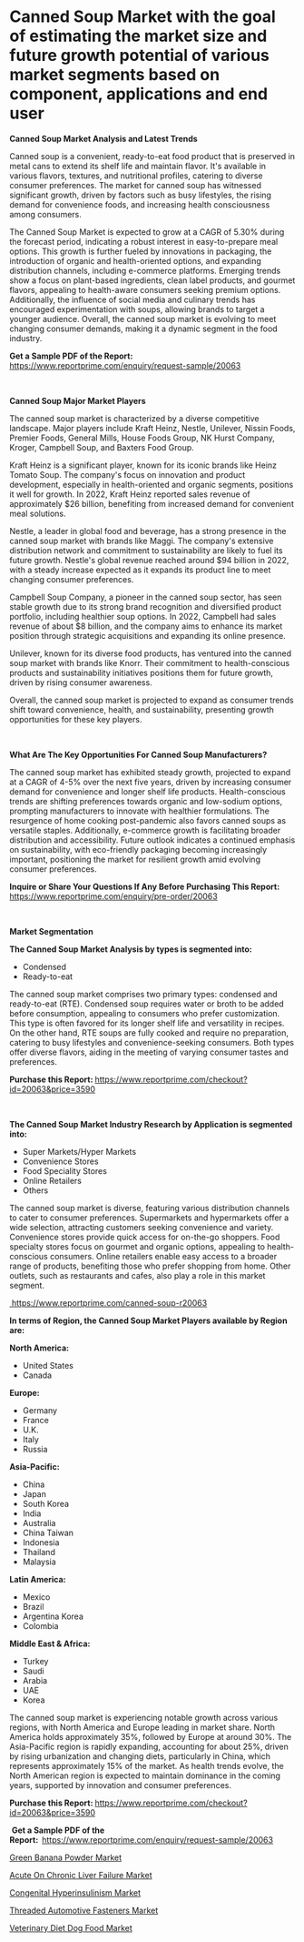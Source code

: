 <p><h1>Canned Soup Market with the goal of estimating the market size and future growth potential of various market segments based on component, applications and end user</h1></p><p><strong>Canned Soup Market Analysis and Latest Trends</strong></p>
<p><p>Canned soup is a convenient, ready-to-eat food product that is preserved in metal cans to extend its shelf life and maintain flavor. It's available in various flavors, textures, and nutritional profiles, catering to diverse consumer preferences. The market for canned soup has witnessed significant growth, driven by factors such as busy lifestyles, the rising demand for convenience foods, and increasing health consciousness among consumers.</p><p>The Canned Soup Market is expected to grow at a CAGR of 5.30% during the forecast period, indicating a robust interest in easy-to-prepare meal options. This growth is further fueled by innovations in packaging, the introduction of organic and health-oriented options, and expanding distribution channels, including e-commerce platforms. Emerging trends show a focus on plant-based ingredients, clean label products, and gourmet flavors, appealing to health-aware consumers seeking premium options. Additionally, the influence of social media and culinary trends has encouraged experimentation with soups, allowing brands to target a younger audience. Overall, the canned soup market is evolving to meet changing consumer demands, making it a dynamic segment in the food industry.</p></p>
<p><strong>Get a Sample PDF of the Report:&nbsp;</strong> <a href="https://www.reportprime.com/enquiry/request-sample/20063?utm_campaign=36&utm_medium=2&utm_source=Github&utm_content=ia&utm_term=18112024&utm_id=canned-soup">https://www.reportprime.com/enquiry/request-sample/20063</a></p>
<p>&nbsp;</p>
<p><strong>Canned Soup Major Market Players</strong></p>
<p><p>The canned soup market is characterized by a diverse competitive landscape. Major players include Kraft Heinz, Nestle, Unilever, Nissin Foods, Premier Foods, General Mills, House Foods Group, NK Hurst Company, Kroger, Campbell Soup, and Baxters Food Group. </p><p>Kraft Heinz is a significant player, known for its iconic brands like Heinz Tomato Soup. The company's focus on innovation and product development, especially in health-oriented and organic segments, positions it well for growth. In 2022, Kraft Heinz reported sales revenue of approximately $26 billion, benefiting from increased demand for convenient meal solutions.</p><p>Nestle, a leader in global food and beverage, has a strong presence in the canned soup market with brands like Maggi. The company's extensive distribution network and commitment to sustainability are likely to fuel its future growth. Nestle's global revenue reached around $94 billion in 2022, with a steady increase expected as it expands its product line to meet changing consumer preferences.</p><p>Campbell Soup Company, a pioneer in the canned soup sector, has seen stable growth due to its strong brand recognition and diversified product portfolio, including healthier soup options. In 2022, Campbell had sales revenue of about $8 billion, and the company aims to enhance its market position through strategic acquisitions and expanding its online presence.</p><p>Unilever, known for its diverse food products, has ventured into the canned soup market with brands like Knorr. Their commitment to health-conscious products and sustainability initiatives positions them for future growth, driven by rising consumer awareness. </p><p>Overall, the canned soup market is projected to expand as consumer trends shift toward convenience, health, and sustainability, presenting growth opportunities for these key players.</p></p>
<p>&nbsp;</p>
<p><strong>What Are The Key Opportunities For Canned Soup Manufacturers?</strong></p>
<p><p>The canned soup market has exhibited steady growth, projected to expand at a CAGR of 4-5% over the next five years, driven by increasing consumer demand for convenience and longer shelf life products. Health-conscious trends are shifting preferences towards organic and low-sodium options, prompting manufacturers to innovate with healthier formulations. The resurgence of home cooking post-pandemic also favors canned soups as versatile staples. Additionally, e-commerce growth is facilitating broader distribution and accessibility. Future outlook indicates a continued emphasis on sustainability, with eco-friendly packaging becoming increasingly important, positioning the market for resilient growth amid evolving consumer preferences.</p></p>
<p><strong>Inquire or Share Your Questions If Any Before Purchasing This Report:</strong> <a href="https://www.reportprime.com/enquiry/pre-order/20063?utm_campaign=36&utm_medium=2&utm_source=Github&utm_content=ia&utm_term=18112024&utm_id=canned-soup">https://www.reportprime.com/enquiry/pre-order/20063</a></p>
<p>&nbsp;</p>
<p><strong>Market Segmentation</strong></p>
<p><strong>The Canned Soup Market Analysis by types is segmented into:</strong></p>
<p><ul><li>Condensed</li><li>Ready-to-eat</li></ul></p>
<p><p>The canned soup market comprises two primary types: condensed and ready-to-eat (RTE). Condensed soup requires water or broth to be added before consumption, appealing to consumers who prefer customization. This type is often favored for its longer shelf life and versatility in recipes. On the other hand, RTE soups are fully cooked and require no preparation, catering to busy lifestyles and convenience-seeking consumers. Both types offer diverse flavors, aiding in the meeting of varying consumer tastes and preferences.</p></p>
<p><strong>Purchase this Report:&nbsp;</strong><a href="https://www.reportprime.com/checkout?id=20063&price=3590&utm_campaign=36&utm_medium=2&utm_source=Github&utm_content=ia&utm_term=18112024&utm_id=canned-soup">https://www.reportprime.com/checkout?id=20063&price=3590</a></p>
<p>&nbsp;</p>
<p><strong>The Canned Soup Market Industry Research by Application is segmented into:</strong></p>
<p><ul><li>Super Markets/Hyper Markets</li><li>Convenience Stores</li><li>Food Speciality Stores</li><li>Online Retailers</li><li>Others</li></ul></p>
<p><p>The canned soup market is diverse, featuring various distribution channels to cater to consumer preferences. Supermarkets and hypermarkets offer a wide selection, attracting customers seeking convenience and variety. Convenience stores provide quick access for on-the-go shoppers. Food specialty stores focus on gourmet and organic options, appealing to health-conscious consumers. Online retailers enable easy access to a broader range of products, benefiting those who prefer shopping from home. Other outlets, such as restaurants and cafes, also play a role in this market segment.</p></p>
<p><a href="https://www.reportprime.com/canned-soup-r20063?utm_campaign=36&utm_medium=2&utm_source=Github&utm_content=ia&utm_term=18112024&utm_id=canned-soup">&nbsp;https://www.reportprime.com/canned-soup-r20063</a></p>
<p><strong>In terms of Region, the Canned Soup Market Players available by Region are:</strong></p>
<p>
    <p> <strong> North America: </strong>
        <ul>
            <li>United States</li>
            <li>Canada</li>
        </ul>
        </p> 
    <p> <strong> Europe: </strong>
        <ul>
            <li>Germany</li>
            <li>France</li>
            <li>U.K.</li>
            <li>Italy</li>
            <li>Russia</li>
        </ul>
        </p> 
    <p> <strong> Asia-Pacific: </strong>
        <ul>
            <li>China</li>
            <li>Japan</li>
            <li>South Korea</li>
            <li>India</li>
            <li>Australia</li>
            <li>China Taiwan</li>
            <li>Indonesia</li>
            <li>Thailand</li>
            <li>Malaysia</li>
        </ul>
        </p> 
    <p> <strong> Latin America: </strong>
        <ul>
            <li>Mexico</li>
            <li>Brazil</li>
            <li>Argentina Korea</li>
            <li>Colombia</li>
        </ul>
        </p> 
    <p> <strong> Middle East & Africa: </strong>
        <ul>
            <li>Turkey</li>
            <li>Saudi</li>
            <li>Arabia</li>
            <li>UAE</li>
            <li>Korea</li>
        </ul>
    </p>
    </p>
<p><p>The canned soup market is experiencing notable growth across various regions, with North America and Europe leading in market share. North America holds approximately 35%, followed by Europe at around 30%. The Asia-Pacific region is rapidly expanding, accounting for about 25%, driven by rising urbanization and changing diets, particularly in China, which represents approximately 15% of the market. As health trends evolve, the North American region is expected to maintain dominance in the coming years, supported by innovation and consumer preferences.</p></p>
<p><strong>Purchase this Report: </strong><a href="https://www.reportprime.com/checkout?id=20063&price=3590&utm_campaign=36&utm_medium=2&utm_source=Github&utm_content=ia&utm_term=18112024&utm_id=canned-soup">https://www.reportprime.com/checkout?id=20063&price=3590</a></p>
<p>&nbsp;<strong>Get a Sample PDF of the Report:&nbsp;&nbsp;</strong><a href="https://www.reportprime.com/enquiry/request-sample/20063?utm_campaign=36&utm_medium=2&utm_source=Github&utm_content=ia&utm_term=18112024&utm_id=canned-soup">https://www.reportprime.com/enquiry/request-sample/20063</a></p>
<p><strong></strong></p>
<p><p><a href="https://www.linkedin.com/pulse/regulatory-landscape-its-influence-global-green-banana-powder-dkhbf?utm_campaign=36&utm_medium=2&utm_source=Github&utm_content=ia&utm_term=18112024&utm_id=canned-soup">Green Banana Powder Market</a></p><p><a href="https://issuu.com/reportprime-2/docs/acute-on-chronic-liver-failure-mark_75a0885addb82f?utm_campaign=36&utm_medium=2&utm_source=Github&utm_content=ia&utm_term=18112024&utm_id=canned-soup">Acute On Chronic Liver Failure Market</a></p><p><a href="https://issuu.com/reportprime-2/docs/congenital-hyperinsulinism-market-s_936d5641077288?utm_campaign=36&utm_medium=2&utm_source=Github&utm_content=ia&utm_term=18112024&utm_id=canned-soup">Congenital Hyperinsulinism Market</a></p><p><a href="https://github.com/pizolina/Market-Research-Report-List-6/blob/main/threaded-automotive-fasteners-market.md?utm_campaign=36&utm_medium=2&utm_source=Github&utm_content=ia&utm_term=18112024&utm_id=canned-soup">Threaded Automotive Fasteners Market</a></p><p><a href="https://www.linkedin.com/pulse/emerging-trends-veterinary-diet-dog-food-market-detailed-overview-ghmzf?utm_campaign=36&utm_medium=2&utm_source=Github&utm_content=ia&utm_term=18112024&utm_id=canned-soup">Veterinary Diet Dog Food Market</a></p></p>